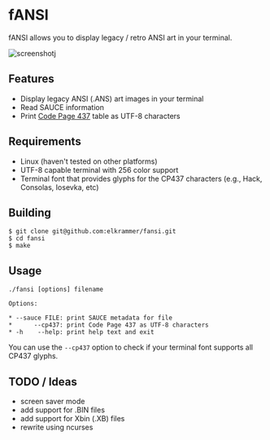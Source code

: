 # fANSI

fANSI allows you to display legacy / retro ANSI art in your terminal.

![screenshot](https://user-images.githubusercontent.com/64374/124131577-f274a600-da4d-11eb-9f68-d8ca0f2d7154.png)j

## Features

* Display legacy ANSI (.ANS) art images in your terminal
* Read SAUCE information
* Print [Code Page 437](https://en.wikipedia.org/wiki/Code_page_437) table as UTF-8 characters

## Requirements

* Linux (haven't tested on other platforms)
* UTF-8 capable terminal with 256 color support
* Terminal font that provides glyphs for the CP437 characters (e.g., Hack, Consolas, Iosevka, etc)

## Building

```
$ git clone git@github.com:elkrammer/fansi.git
$ cd fansi
$ make
```

## Usage

```
./fansi [options] filename

Options:

* --sauce FILE: print SAUCE metadata for file
*      --cp437: print Code Page 437 as UTF-8 characters
* -h    --help: print help text and exit

```

You can use the `--cp437` option to check if your terminal font supports
all CP437 glyphs.

## TODO / Ideas

* screen saver mode
* add support for .BIN files
* add support for Xbin (.XB) files
* rewrite using ncurses
